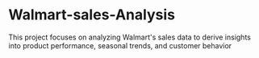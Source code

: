 # Walmart-sales-Analysis
This project focuses on analyzing Walmart's sales data to derive insights into product performance, seasonal trends, and customer behavior
